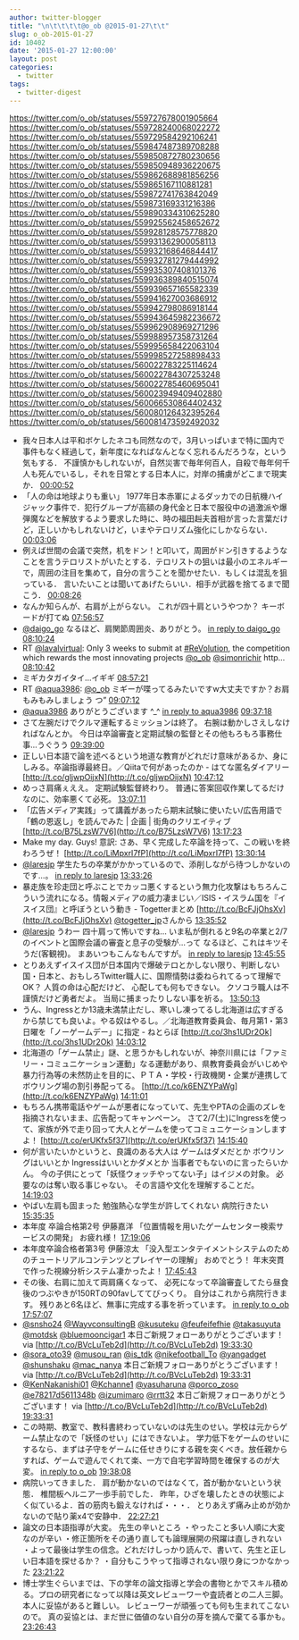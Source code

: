 ```yaml
---
author: twitter-blogger
title: "\n\t\t\t\t@o_ob @2015-01-27\t\t"
slug: o_ob-2015-01-27
id: 10402
date: '2015-01-27 12:00:00'
layout: post
categories:
  - twitter
tags:
  - twitter-digest
---
```


https://twitter.com/o_ob/statuses/559727678001905664 https://twitter.com/o_ob/statuses/559728240068022272 https://twitter.com/o_ob/statuses/559729584292106241 https://twitter.com/o_ob/statuses/559847487389708288 https://twitter.com/o_ob/statuses/559850872780230656 https://twitter.com/o_ob/statuses/559850948936220675 https://twitter.com/o_ob/statuses/559862688981856256 https://twitter.com/o_ob/statuses/559865167110881281 https://twitter.com/o_ob/statuses/559872741763842049 https://twitter.com/o_ob/statuses/559873169331216386 https://twitter.com/o_ob/statuses/559890334310625280 https://twitter.com/o_ob/statuses/559925562458652672 https://twitter.com/o_ob/statuses/559928128575778820 https://twitter.com/o_ob/statuses/559931362900058113 https://twitter.com/o_ob/statuses/559932168646844417 https://twitter.com/o_ob/statuses/559932781279444992 https://twitter.com/o_ob/statuses/559935307408101376 https://twitter.com/o_ob/statuses/559936389840515074 https://twitter.com/o_ob/statuses/559939657165582339 https://twitter.com/o_ob/statuses/559941627003686912 https://twitter.com/o_ob/statuses/559942798086918144 https://twitter.com/o_ob/statuses/559943645982236672 https://twitter.com/o_ob/statuses/559962908969271296 https://twitter.com/o_ob/statuses/559988957358731264 https://twitter.com/o_ob/statuses/559995658422063104 https://twitter.com/o_ob/statuses/559998527258898433 https://twitter.com/o_ob/statuses/560022783225114624 https://twitter.com/o_ob/statuses/560022784307253248 https://twitter.com/o_ob/statuses/560022785460695041 https://twitter.com/o_ob/statuses/560023949409402880 https://twitter.com/o_ob/statuses/560066530864402432 https://twitter.com/o_ob/statuses/560080126432395264 https://twitter.com/o_ob/statuses/560081473592492032  

*   我々日本人は平和ボケしたネコも同然なので，3月いっぱいまで特に国内で事件もなく経過して，新年度になればなんとなく忘れるんだろうな，という気もする． 不謹慎かもしれないが，自然災害で毎年何百人，自殺で毎年何千人も死んでいるし，それを日常とする日本人に，対岸の捕虜がどこまで現実か． [00:00:52](https://twitter.com/o_ob/statuses/559727678001905664)
*   「人の命は地球よりも重い」 1977年日本赤軍によるダッカでの日航機ハイジャック事件で．犯行グループが高額の身代金と日本で服役中の過激派や爆弾魔などを解放するよう要求した時に、時の福田赳夫首相が言った言葉だけど，正しいかもしれないけど，いまやテロリズム強化にしかならない． [00:03:06](https://twitter.com/o_ob/statuses/559728240068022272)
*   例えば世間の会議で突然，机をドン！と叩いて，周囲がドン引きするようなことを言うテロリストがいたとする．テロリストの狙いは最小のエネルギーで，周囲の注目を集めて，自分の言うことを聞かせたい．もしくは混乱を狙っている． 言いたいことは聞いてあげたらいい．相手が武器を捨てるまで聞こう． [00:08:26](https://twitter.com/o_ob/statuses/559729584292106241)
*   なんか知らんが、右肩が上がらない。 これが四十肩というやつか？ キーボードが打てぬ [07:56:57](https://twitter.com/o_ob/statuses/559847487389708288)
*   [@daigo_go](https://twitter.com/daigo_go) なるほど、肩関節周囲炎、ありがとう。 [in reply to daigo_go](https://twitter.com/daigo_go/statuses/559850540746567680) [08:10:24](https://twitter.com/o_ob/statuses/559850872780230656)
*   RT [@lavalvirtual](https://twitter.com/lavalvirtual): Only 3 weeks to submit at [#ReVolution](https://twitter.com/search?q=%23ReVolution&src=hash), the competition which rewards the most innovating projects [@o_ob](https://twitter.com/o_ob) [@simonrichir](https://twitter.com/simonrichir) http… [08:10:42](https://twitter.com/o_ob/statuses/559850948936220675)
*   ミギカタガイタイ...イギギ [08:57:21](https://twitter.com/o_ob/statuses/559862688981856256)
*   RT [@aqua3986](https://twitter.com/aqua3986): [@o_ob](https://twitter.com/o_ob) ミギーが喋ってるみたいですw大丈夫ですか？お肩もみもみしましょう つ” [09:07:12](https://twitter.com/o_ob/statuses/559865167110881281)
*   [@aqua3986](https://twitter.com/aqua3986) ありがとうございます ^_^ [in reply to aqua3986](https://twitter.com/aqua3986/statuses/559863500126703620) [09:37:18](https://twitter.com/o_ob/statuses/559872741763842049)
*   さて左腕だけでクルマ運転するミッションは終了。 右腕は動かしさえしなければなんとか。 今日は卒論審査と定期試験の監督とその他もろもろ事務仕事...うぐうう [09:39:00](https://twitter.com/o_ob/statuses/559873169331216386)
*   正しい日本語で論を述べるという地道な教育がどれだけ意味があるか、身にしみる。卒論指導最終日。／Qiitaで何があったのか - はてな匿名ダイアリー [http://t.co/gljwpOijxN](http://t.co/gljwpOijxN) [10:47:12](https://twitter.com/o_ob/statuses/559890334310625280)
*   めっさ肩痛ぇええ。 定期試験監督終わり。 普通に答案回収作業してるだけなのに、効率悪くて必死。 [13:07:11](https://twitter.com/o_ob/statuses/559925562458652672)
*   「広告メディア実践」って講義があったら期末試験に使いたい/広告用語で「鶴の恩返し」を読んでみた | 企画 | 街角のクリエイティブ [http://t.co/B75LzsW7V6](http://t.co/B75LzsW7V6) [13:17:23](https://twitter.com/o_ob/statuses/559928128575778820)
*   Make my day. Guys! 意訳: さあ、早く完成した卒論を持って、この戦いを終わろうぜ！ [http://t.co/LiMpxrI7fP](http://t.co/LiMpxrI7fP) [13:30:14](https://twitter.com/o_ob/statuses/559931362900058113)
*   [@laresjp](https://twitter.com/laresjp) 学生たちの卒業がかかっているので、添削しながら待つしかないのです...。 [in reply to laresjp](https://twitter.com/laresjp/statuses/559931936232067072) [13:33:26](https://twitter.com/o_ob/statuses/559932168646844417)
*   暴走族を珍走団と呼ぶことでカッコ悪くするという無力化攻撃はもちろんこういう流れになる。情報メディアの威力凄まじい／ISIS・イスラム国を『イスイス団』と呼ぼうという動き - Togetterまとめ [http://t.co/BcFJjOhsXv](http://t.co/BcFJjOhsXv) [@togetter_jp](https://twitter.com/togetter_jp)さんから [13:35:52](https://twitter.com/o_ob/statuses/559932781279444992)
*   [@laresjp](https://twitter.com/laresjp) うわー 四十肩って怖いですね... いま私が倒れると9名の卒業と2/7のイベントと国際会議の審査と息子の受験が...って なるほど、これはキツそうだ(客観視)。 まあいつもこんなもんですが。 [in reply to laresjp](https://twitter.com/laresjp/statuses/559934640014643200) [13:45:55](https://twitter.com/o_ob/statuses/559935307408101376)
*   とりあえずイスイス団が日本国内で爆破テロとかしない限り、判断しない国・日本と、おもしろTwitter職人に、国際情勢は委ねられてるって理解でOK？ 人質の命は心配だけど、 心配しても何もできない。 クソコラ職人は不謹慎だけど勇者だよ。 当局に捕まったりしない事を祈る。 [13:50:13](https://twitter.com/o_ob/statuses/559936389840515074)
*   うん、Ingressとか13歳未満禁止だし、寒いし凍ってるし北海道は広すぎるから禁じても良いよ。やる奴はやるし。／北海道教育委員会、毎月第1・第3日曜を「ノーゲームデー」に指定 - ねとらぼ [http://t.co/3hs1UDr2Ok](http://t.co/3hs1UDr2Ok) [14:03:12](https://twitter.com/o_ob/statuses/559939657165582339)
*   北海道の「ゲーム禁止」謎、と思うかもしれないが、神奈川県には「ファミリー・コミュニケーション運動」なる運動があり、県教育委員会がいじめや暴力行為等の未然防止を目的に、ＰＴＡ・学校・行政機関・企業が連携してボウリング場の割引券配ってる。 [http://t.co/k6ENZYPaWg](http://t.co/k6ENZYPaWg) [14:11:01](https://twitter.com/o_ob/statuses/559941627003686912)
*   もちろん携帯電話やゲームが悪者になっていて、先生やPTAの企画のズレを指摘されないまま、広告配ってキャンペーン。 さて2/7(土)にIngressを使って、家族が外で走り回って大人とゲームを使ってコミュニケーションしますよ！ [http://t.co/erUKfx5f37](http://t.co/erUKfx5f37) [14:15:40](https://twitter.com/o_ob/statuses/559942798086918144)
*   何が言いたいかというと、良識のある大人は ゲームはダメだとか ボウリングはいいとか Ingressはいいとかダメとか 当事者でもないのに言ったらいかん。 今の子供にとって「妖怪ウォッチやってない子」はイジメの対象。 必要なのは奪い取る事じゃない。 その言語や文化を理解することだ。 [14:19:03](https://twitter.com/o_ob/statuses/559943645982236672)
*   やばい左肩も固まった 勉強熱心な学生が許してくれない 病院行きたい [15:35:35](https://twitter.com/o_ob/statuses/559962908969271296)
*   本年度 卒論合格第2号 伊藤嘉洋 「位置情報を用いたゲームセンター検索サービスの開発」 お疲れ様！ [17:19:06](https://twitter.com/o_ob/statuses/559988957358731264)
*   本年度卒論合格者第3号 伊藤涼太 「没入型エンタテイメントシステムのためのチュートリアルコンテンツとプレイヤーの理解」 おめでとう！ 年末突貫で作った視線分析システム凄かったよ！ [17:45:43](https://twitter.com/o_ob/statuses/559995658422063104)
*   その後、右肩に加えて両肩痛くなって、 必死になって卒論審査してたら昼食後のつぶやきが150RTの90favしててびっくり。 自分はこれから病院行きます。 残りあと6名ほど、無事に完成する事を祈っています。 [in reply to o_ob](https://twitter.com/o_ob/statuses/559943645982236672) [17:57:07](https://twitter.com/o_ob/statuses/559998527258898433)
*   [@snsho24](https://twitter.com/snsho24) [@WayvconsultingB](https://twitter.com/WayvconsultingB) [@kusuteku](https://twitter.com/kusuteku) [@feufeifefhie](https://twitter.com/feufeifefhie) [@takasuyuta](https://twitter.com/takasuyuta) [@motdsk](https://twitter.com/motdsk) [@bluemooncigar1](https://twitter.com/bluemooncigar1) 本日ご新規フォローありがとうございます！ via [http://t.co/BVcLuTeb2d](http://t.co/BVcLuTeb2d) [19:33:30](https://twitter.com/o_ob/statuses/560022783225114624)
*   [@sora_oto39](https://twitter.com/sora_oto39) [@musou_ran](https://twitter.com/musou_ran) [@is_tdk](https://twitter.com/is_tdk) [@nikefootball_To](https://twitter.com/nikefootball_To) [@yangadget](https://twitter.com/yangadget) [@shunshaku](https://twitter.com/shunshaku) [@mac_nanya](https://twitter.com/mac_nanya) 本日ご新規フォローありがとうございます！ via [http://t.co/BVcLuTeb2d](http://t.co/BVcLuTeb2d) [19:33:31](https://twitter.com/o_ob/statuses/560022784307253248)
*   [@KenNakanishi01](https://twitter.com/KenNakanishi01) [@Kchanne1](https://twitter.com/Kchanne1) [@yasuharuna](https://twitter.com/yasuharuna) [@porco_zoso](https://twitter.com/porco_zoso) [@e78217d5611348b](https://twitter.com/e78217d5611348b) [@izumimaro](https://twitter.com/izumimaro) [@rrtt32](https://twitter.com/rrtt32) 本日ご新規フォローありがとうございます！ via [http://t.co/BVcLuTeb2d](http://t.co/BVcLuTeb2d) [19:33:31](https://twitter.com/o_ob/statuses/560022785460695041)
*   この時期、教室で、教科書終わっていないのは先生のせい。学校は元からゲーム禁止なので「妖怪のせい」にはできないよ。 学力低下をゲームのせいにするなら、まずは子守をゲームに任せきりにする親を突くべき。放任親からすれば、ゲームで遊んでくれて楽、一方で自宅学習時間を確保するのが大変。 [in reply to o_ob](https://twitter.com/o_ob/statuses/559943645982236672) [19:38:08](https://twitter.com/o_ob/statuses/560023949409402880)
*   病院いってきました． 肩が動かないのではなくて，首が動かないという状態． 椎間板ヘルニア一歩手前でした． 昨年，ひざを壊したときの状態によく似ているよ．首の筋肉も鍛えなければ・・・． とりあえず痛み止めが効かないので貼り薬x4で安静中． [22:27:21](https://twitter.com/o_ob/statuses/560066530864402432)
*   論文の日本語指導が大変。 先生の辛いところ ・やったこと多い人順に大変なのが辛い ・修正箇所をその通り直しても論理展開の飛躍は直しきれない ・よって最後は学生の信念。どれだけしっかり読んで、書いて、先生と正しい日本語を探せるか？ ・自分もこうやって指導されない限り身につかなかった [23:21:22](https://twitter.com/o_ob/statuses/560080126432395264)
*   博士学生ぐらいまでは、下の学年の論文指導と学会の書物とかでスキル積める。プロの研究者になって以降は英文レビューワーや査読者との二人三脚。 本人に妥協があると難しい。 レビューワーが頑張っても何も生まれてこないので。 真の妥協とは、まだ世に価値のない自分の芽を摘んで棄てる事かも。 [23:26:43](https://twitter.com/o_ob/statuses/560081473592492032)